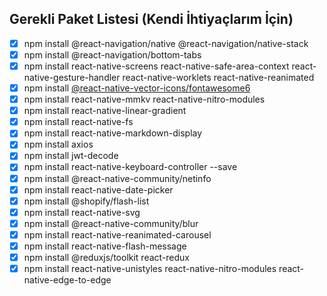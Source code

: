 ## Gerekli Paket Listesi (Kendi İhtiyaçlarım İçin)
- [x] npm install @react-navigation/native @react-navigation/native-stack
- [x] npm install @react-navigation/bottom-tabs
- [x] npm install react-native-screens react-native-safe-area-context react-native-gesture-handler react-native-worklets react-native-reanimated
- [x] npm install [@react-native-vector-icons/fontawesome6](https://github.com/oblador/react-native-vector-icons)
- [x] npm install react-native-mmkv react-native-nitro-modules
- [x] npm install react-native-linear-gradient
- [x] npm install react-native-fs
- [x] npm install react-native-markdown-display
- [x] npm install axios
- [x] npm install jwt-decode
- [x] npm install react-native-keyboard-controller --save
- [x] npm install @react-native-community/netinfo
- [x] npm install react-native-date-picker
- [x] npm install @shopify/flash-list
- [x] npm install react-native-svg
- [x] npm install @react-native-community/blur
- [x] npm install react-native-reanimated-carousel
- [x] npm install react-native-flash-message
- [x] npm install @reduxjs/toolkit react-redux
- [x] npm install react-native-unistyles react-native-nitro-modules react-native-edge-to-edge
